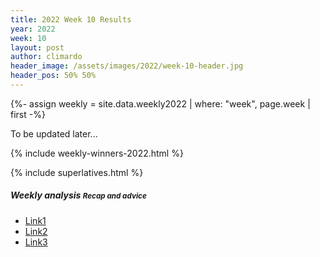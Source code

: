 ```yaml
---
title: 2022 Week 10 Results
year: 2022
week: 10
layout: post
author: climardo
header_image: /assets/images/2022/week-10-header.jpg
header_pos: 50% 50%
---
```

{%- assign weekly = site.data.weekly2022 | where: "week", page.week | first -%}

To be updated later...

{% include weekly-winners-2022.html %}


{% include superlatives.html %}

##### Weekly analysis <small class="text-muted">Recap and advice</small>
- [Link1](#)
- [Link2](#)
- [Link3](#)
